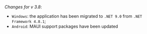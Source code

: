 _Changes for v 3.8_:
- `Windows`: the application has been migrated to `.NET 9.0` from `.NET Framework 4.8.1`;
- `Android`: MAUI support packages have been updated
